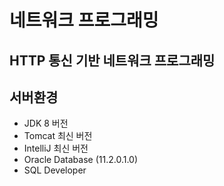 # 네트워크 프로그래밍

## HTTP 통신 기반 네트워크 프로그래밍

## 서버환경
- JDK 8 버전
- Tomcat 최신 버전
- IntelliJ 최신 버전
- Oracle Database (11.2.0.1.0)
- SQL Developer